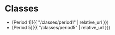 # Classes

* [Period 1]({{ "/classes/period1" | relative_url }})
* [Period 5]({{ "/classes/period5" | relative_url }})